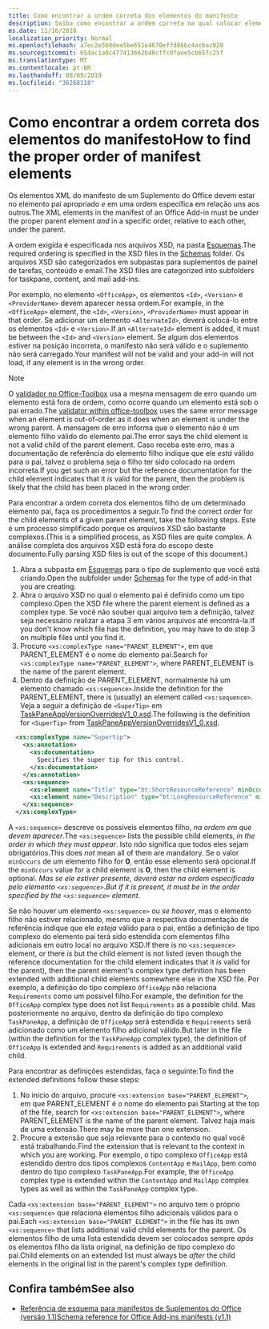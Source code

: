 ```yaml
---
title: Como encontrar a ordem correta dos elementos do manifesto
description: Saiba como encontrar a ordem correta na qual colocar elementos filho em um elemento pai.
ms.date: 11/16/2018
localization_priority: Normal
ms.openlocfilehash: a7ec2e5b0dee5be651e4670effd86bc4acbac028
ms.sourcegitcommit: 654ac1a0c477413662b48cffc0faee5cb65fc25f
ms.translationtype: MT
ms.contentlocale: pt-BR
ms.lasthandoff: 08/09/2019
ms.locfileid: "36268118"
---
```

# <a name="how-to-find-the-proper-order-of-manifest-elements"></a><span data-ttu-id="6eb1a-103">Como encontrar a ordem correta dos elementos do manifesto</span><span class="sxs-lookup"><span data-stu-id="6eb1a-103">How to find the proper order of manifest elements</span></span>

<span data-ttu-id="6eb1a-104">Os elementos XML do manifesto de um Suplemento do Office devem estar no elemento pai apropriado *e* em uma ordem específica em relação uns aos outros.</span><span class="sxs-lookup"><span data-stu-id="6eb1a-104">The XML elements in the manifest of an Office Add-in must be under the proper parent element *and* in a specific order, relative to each other, under the parent.</span></span>

<span data-ttu-id="6eb1a-105">A ordem exigida é especificada nos arquivos XSD, na pasta [Esquemas](https://github.com/OfficeDev/office-js-docs-pr/tree/master/docs/overview/schemas).</span><span class="sxs-lookup"><span data-stu-id="6eb1a-105">The required ordering is specified in the XSD files in the [Schemas](https://github.com/OfficeDev/office-js-docs-pr/tree/master/docs/overview/schemas) folder.</span></span> <span data-ttu-id="6eb1a-106">Os arquivos XSD são categorizados em subpastas para suplementos de painel de tarefas, conteúdo e email.</span><span class="sxs-lookup"><span data-stu-id="6eb1a-106">The XSD files are categorized into subfolders for taskpane, content, and mail add-ins.</span></span>

<span data-ttu-id="6eb1a-107">Por exemplo, no elemento `<OfficeApp>`, os elementos `<Id>`, `<Version>` e `<ProviderName>` devem aparecer nessa ordem.</span><span class="sxs-lookup"><span data-stu-id="6eb1a-107">For example, in the `<OfficeApp>` element, the `<Id>`, `<Version>`, `<ProviderName>` must appear in that order.</span></span> <span data-ttu-id="6eb1a-108">Se adicionar um elemento `<AlternateId>`, deverá colocá-lo entre os elementos `<Id>` e `<Version>`.</span><span class="sxs-lookup"><span data-stu-id="6eb1a-108">If an `<AlternateId>` element is added, it must be between the `<Id>` and `<Version>` element.</span></span> <span data-ttu-id="6eb1a-109">Se algum dos elementos estiver na posição incorreta, o manifesto não será válido e o suplemento não será carregado.</span><span class="sxs-lookup"><span data-stu-id="6eb1a-109">Your manifest will not be valid and your add-in will not load, if any element is in the wrong order.</span></span>

> [!NOTE]
> <span data-ttu-id="6eb1a-110">O [validador no Office-Toolbox](../testing/troubleshoot-manifest.md#validate-your-manifest-with-office-toolbox) usa a mesma mensagem de erro quando um elemento está fora de ordem, como ocorre quando um elemento está sob o pai errado.</span><span class="sxs-lookup"><span data-stu-id="6eb1a-110">The [validator within office-toolbox](../testing/troubleshoot-manifest.md#validate-your-manifest-with-office-toolbox) uses the same error message when an element is out-of-order as it does when an element is under the wrong parent.</span></span> <span data-ttu-id="6eb1a-111">A mensagem de erro informa que o elemento não é um elemento filho válido do elemento pai.</span><span class="sxs-lookup"><span data-stu-id="6eb1a-111">The error says the child element is not a valid child of the parent element.</span></span> <span data-ttu-id="6eb1a-112">Caso receba este erro, mas a documentação de referência do elemento filho indique que ele *está* válido para o pai, talvez o problema seja o filho ter sido colocado na ordem incorreta.</span><span class="sxs-lookup"><span data-stu-id="6eb1a-112">If you get such an error but the reference documentation for the child element indicates that it *is* valid for the parent, then the problem is likely that the child has been placed in the wrong order.</span></span>

<span data-ttu-id="6eb1a-113">Para encontrar a ordem correta dos elementos filho de um determinado elemento pai, faça os procedimentos a seguir.</span><span class="sxs-lookup"><span data-stu-id="6eb1a-113">To find the correct order for the child elements of a given parent element, take the following steps.</span></span> <span data-ttu-id="6eb1a-114">Este é um processo simplificado porque os arquivos XSD são bastante complexos.</span><span class="sxs-lookup"><span data-stu-id="6eb1a-114">(This is a simplified process, as XSD files are quite complex.</span></span> <span data-ttu-id="6eb1a-115">A análise completa dos arquivos XSD está fora do escopo deste documento.</span><span class="sxs-lookup"><span data-stu-id="6eb1a-115">Fully parsing XSD files is out of the scope of this document.)</span></span>

1. <span data-ttu-id="6eb1a-116">Abra a subpasta em [Esquemas](https://github.com/OfficeDev/office-js-docs-pr/tree/master/docs/overview/schemas) para o tipo de suplemento que você está criando.</span><span class="sxs-lookup"><span data-stu-id="6eb1a-116">Open the subfolder under [Schemas](https://github.com/OfficeDev/office-js-docs-pr/tree/master/docs/overview/schemas) for the type of add-in that you are creating.</span></span> 
2. <span data-ttu-id="6eb1a-117">Abra o arquivo XSD no qual o elemento pai é definido como um tipo complexo.</span><span class="sxs-lookup"><span data-stu-id="6eb1a-117">Open the XSD file where the parent element is defined as a complex type.</span></span> <span data-ttu-id="6eb1a-118">Se você não souber qual arquivo tem a definição, talvez seja necessário realizar a etapa 3 em vários arquivos até encontrá-la.</span><span class="sxs-lookup"><span data-stu-id="6eb1a-118">If you don't know which file has the definition, you may have to do step 3 on multiple files until you find it.</span></span>
3. <span data-ttu-id="6eb1a-119">Procure `<xs:complexType name="PARENT_ELEMENT">`, em que PARENT_ELEMENT é o nome do elemento pai.</span><span class="sxs-lookup"><span data-stu-id="6eb1a-119">Search for `<xs:complexType name="PARENT_ELEMENT">`, where PARENT_ELEMENT is the name of the parent element.</span></span>
4. <span data-ttu-id="6eb1a-120">Dentro da definição de PARENT_ELEMENT, normalmente há um elemento chamado `<xs:sequence>`.</span><span class="sxs-lookup"><span data-stu-id="6eb1a-120">Inside the definition for the PARENT_ELEMENT, there is (usually) an element called `<xs:sequence>`.</span></span> <span data-ttu-id="6eb1a-121">Veja a seguir a definição de `<SuperTip>` em [TaskPaneAppVersionOverridesV1_0.xsd](https://raw.githubusercontent.com/OfficeDev/office-js-docs-pr/master/docs/overview/schemas/taskpane/TaskPaneAppVersionOverridesV1_0.xsd).</span><span class="sxs-lookup"><span data-stu-id="6eb1a-121">The following is the definition for `<SuperTip>` from [TaskPaneAppVersionOverridesV1_0.xsd](https://raw.githubusercontent.com/OfficeDev/office-js-docs-pr/master/docs/overview/schemas/taskpane/TaskPaneAppVersionOverridesV1_0.xsd).</span></span>

```xml
  <xs:complexType name="Supertip">
    <xs:annotation>
      <xs:documentation>
        Specifies the super tip for this control.
      </xs:documentation>
    </xs:annotation>
    <xs:sequence>
      <xs:element name="Title" type="bt:ShortResourceReference" minOccurs="1" maxOccurs="1" />
      <xs:element name="Description" type="bt:LongResourceReference" minOccurs="1" maxOccurs="1" />
    </xs:sequence>
  </xs:complexType>
```

<span data-ttu-id="6eb1a-122">A `<xs:sequence>` descreve os possíveis elementos filho, *na ordem em que devem aparecer*.</span><span class="sxs-lookup"><span data-stu-id="6eb1a-122">The `<xs:sequence>` lists the possible child elements, *in the order in which they must appear*.</span></span> <span data-ttu-id="6eb1a-123">Isto *não* significa que todos eles sejam obrigatórios.</span><span class="sxs-lookup"><span data-stu-id="6eb1a-123">This does *not* mean all of them are mandatory.</span></span> <span data-ttu-id="6eb1a-124">Se o valor `minOccurs` de um elemento filho for **0**, então esse elemento será opcional.</span><span class="sxs-lookup"><span data-stu-id="6eb1a-124">If the `minOccurs` value for a child element is **0**, then the child element is optional.</span></span> <span data-ttu-id="6eb1a-125">*Mas se ele estiver presente, deverá estar na ordem especificada pelo elemento `<xs:sequence>`*.</span><span class="sxs-lookup"><span data-stu-id="6eb1a-125">*But if it is present, it must be in the order specified by the `<xs:sequence>` element*.</span></span>

<span data-ttu-id="6eb1a-126">Se não houver um elemento `<xs:sequence>` ou *se houver*, mas o elemento filho não estiver relacionado, mesmo que a respectiva documentação de referência indique que ele *esteja* válido para o pai, então a definição de tipo complexo do elemento pai terá sido estendida com elementos filho adicionais em outro local no arquivo XSD.</span><span class="sxs-lookup"><span data-stu-id="6eb1a-126">If there is no `<xs:sequence>` element, or there *is* but the child element is not listed (even though the reference documentation for the child element indicates that it *is* valid for the parent), then the parent element's complex type definition has been extended with additional child elements somewhere else in the XSD file.</span></span> <span data-ttu-id="6eb1a-127">Por exemplo, a definição do tipo complexo `OfficeApp` não relaciona `Requirements` como um possível filho.</span><span class="sxs-lookup"><span data-stu-id="6eb1a-127">For example, the definition for the `OfficeApp` complex type does not list `Requirements` as a possible child.</span></span> <span data-ttu-id="6eb1a-128">Mas posteriormente no arquivo, dentro da definição do tipo complexo `TaskPaneApp`, a definição de `OfficeApp` será estendida e `Requirements` será adicionado como um elemento filho adicional válido.</span><span class="sxs-lookup"><span data-stu-id="6eb1a-128">But later in the file (within the definition for the `TaskPaneApp` complex type), the definition of `OfficeApp` is extended and `Requirements` is added as an additional valid child.</span></span>

<span data-ttu-id="6eb1a-129">Para encontrar as definições estendidas, faça o seguinte:</span><span class="sxs-lookup"><span data-stu-id="6eb1a-129">To find the extended definitions follow these steps:</span></span>

1. <span data-ttu-id="6eb1a-130">No início do arquivo, procure `<xs:extension base="PARENT_ELEMENT">`, em que PARENT_ELEMENT é o nome do elemento pai.</span><span class="sxs-lookup"><span data-stu-id="6eb1a-130">Starting at the top of the file, search for `<xs:extension base="PARENT_ELEMENT">`, where PARENT_ELEMENT is the name of the parent element.</span></span> <span data-ttu-id="6eb1a-131">Talvez haja mais de uma extensão.</span><span class="sxs-lookup"><span data-stu-id="6eb1a-131">There may be more than one extension.</span></span>
2. <span data-ttu-id="6eb1a-132">Procure a extensão que seja relevante para o contexto no qual você está trabalhando.</span><span class="sxs-lookup"><span data-stu-id="6eb1a-132">Find the extension that is relevant to the context in which you are working.</span></span> <span data-ttu-id="6eb1a-133">Por exemplo, o tipo complexo `OfficeApp` está estendido dentro dos tipos complexos `ContentApp` e `MailApp`, bem como dentro do tipo complexo `TaskPaneApp`.</span><span class="sxs-lookup"><span data-stu-id="6eb1a-133">For example, the `OfficeApp` complex type is extended within the `ContentApp` and `MailApp` complex types as well as within the `TaskPaneApp` complex type.</span></span>

<span data-ttu-id="6eb1a-134">Cada `<xs:extension base="PARENT_ELEMENT">` no arquivo tem o próprio `<xs:sequence>` que relaciona elementos filho adicionais válidos para o pai.</span><span class="sxs-lookup"><span data-stu-id="6eb1a-134">Each `<xs:extension base="PARENT_ELEMENT">` in the file has its own `<xs:sequence>` that lists additional valid child elements for the parent.</span></span> <span data-ttu-id="6eb1a-135">Os elementos filho de uma lista estendida devem ser colocados sempre *após* os elementos filho da lista original, na definição de tipo complexo do pai.</span><span class="sxs-lookup"><span data-stu-id="6eb1a-135">Child elements on an extended list must always be *after* the child elements in the original list in the parent's complex type definition.</span></span>

## <a name="see-also"></a><span data-ttu-id="6eb1a-136">Confira também</span><span class="sxs-lookup"><span data-stu-id="6eb1a-136">See also</span></span>

- [<span data-ttu-id="6eb1a-137">Referência de esquema para manifestos de Suplementos do Office (versão 1.1)</span><span class="sxs-lookup"><span data-stu-id="6eb1a-137">Schema reference for Office Add-ins manifests (v1.1)</span></span>](../develop/add-in-manifests.md)
